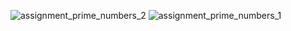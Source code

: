 ![assignment_prime_numbers_2](https://github.com/karan-2004/food-search/assets/94951738/b8d431cc-b570-4a7c-8e2e-a52e1927815a)
![assignment_prime_numbers_1](https://github.com/karan-2004/food-search/assets/94951738/71559c3a-d0e2-4c03-80a5-ee6456e880c4)
